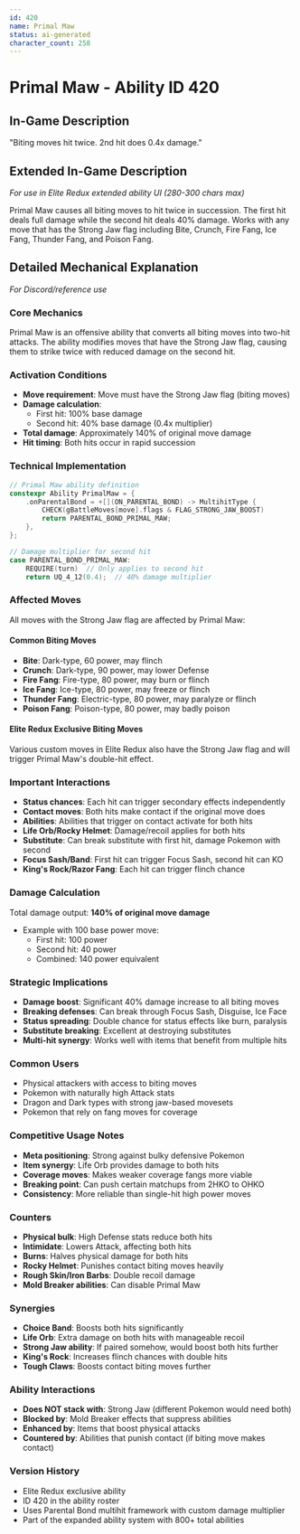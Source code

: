 ```yaml
---
id: 420
name: Primal Maw
status: ai-generated
character_count: 258
---
```


# Primal Maw - Ability ID 420

## In-Game Description
"Biting moves hit twice. 2nd hit does 0.4x damage."

## Extended In-Game Description
*For use in Elite Redux extended ability UI (280-300 chars max)*

Primal Maw causes all biting moves to hit twice in succession. The first hit deals full damage while the second hit deals 40% damage. Works with any move that has the Strong Jaw flag including Bite, Crunch, Fire Fang, Ice Fang, Thunder Fang, and Poison Fang.

## Detailed Mechanical Explanation
*For Discord/reference use*

### Core Mechanics
Primal Maw is an offensive ability that converts all biting moves into two-hit attacks. The ability modifies moves that have the Strong Jaw flag, causing them to strike twice with reduced damage on the second hit.

### Activation Conditions
- **Move requirement**: Move must have the Strong Jaw flag (biting moves)
- **Damage calculation**: 
  - First hit: 100% base damage
  - Second hit: 40% base damage (0.4x multiplier)
- **Total damage**: Approximately 140% of original move damage
- **Hit timing**: Both hits occur in rapid succession

### Technical Implementation
```c
// Primal Maw ability definition
constexpr Ability PrimalMaw = {
    .onParentalBond = +[](ON_PARENTAL_BOND) -> MultihitType {
        CHECK(gBattleMoves[move].flags & FLAG_STRONG_JAW_BOOST)
        return PARENTAL_BOND_PRIMAL_MAW;
    },
};

// Damage multiplier for second hit
case PARENTAL_BOND_PRIMAL_MAW:
    REQUIRE(turn)  // Only applies to second hit
    return UQ_4_12(0.4);  // 40% damage multiplier
```

### Affected Moves
All moves with the Strong Jaw flag are affected by Primal Maw:

#### Common Biting Moves
- **Bite**: Dark-type, 60 power, may flinch
- **Crunch**: Dark-type, 90 power, may lower Defense
- **Fire Fang**: Fire-type, 80 power, may burn or flinch
- **Ice Fang**: Ice-type, 80 power, may freeze or flinch
- **Thunder Fang**: Electric-type, 80 power, may paralyze or flinch
- **Poison Fang**: Poison-type, 80 power, may badly poison

#### Elite Redux Exclusive Biting Moves
Various custom moves in Elite Redux also have the Strong Jaw flag and will trigger Primal Maw's double-hit effect.

### Important Interactions
- **Status chances**: Each hit can trigger secondary effects independently
- **Contact moves**: Both hits make contact if the original move does
- **Abilities**: Abilities that trigger on contact activate for both hits
- **Life Orb/Rocky Helmet**: Damage/recoil applies for both hits
- **Substitute**: Can break substitute with first hit, damage Pokemon with second
- **Focus Sash/Band**: First hit can trigger Focus Sash, second hit can KO
- **King's Rock/Razor Fang**: Each hit can trigger flinch chance

### Damage Calculation
Total damage output: **140% of original move damage**
- Example with 100 base power move:
  - First hit: 100 power
  - Second hit: 40 power
  - Combined: 140 power equivalent

### Strategic Implications
- **Damage boost**: Significant 40% damage increase to all biting moves
- **Breaking defenses**: Can break through Focus Sash, Disguise, Ice Face
- **Status spreading**: Double chance for status effects like burn, paralysis
- **Substitute breaking**: Excellent at destroying substitutes
- **Multi-hit synergy**: Works well with items that benefit from multiple hits

### Common Users
- Physical attackers with access to biting moves
- Pokemon with naturally high Attack stats
- Dragon and Dark types with strong jaw-based movesets
- Pokemon that rely on fang moves for coverage

### Competitive Usage Notes
- **Meta positioning**: Strong against bulky defensive Pokemon
- **Item synergy**: Life Orb provides damage to both hits
- **Coverage moves**: Makes weaker coverage fangs more viable
- **Breaking point**: Can push certain matchups from 2HKO to OHKO
- **Consistency**: More reliable than single-hit high power moves

### Counters
- **Physical bulk**: High Defense stats reduce both hits
- **Intimidate**: Lowers Attack, affecting both hits
- **Burns**: Halves physical damage for both hits
- **Rocky Helmet**: Punishes contact biting moves heavily
- **Rough Skin/Iron Barbs**: Double recoil damage
- **Mold Breaker abilities**: Can disable Primal Maw

### Synergies
- **Choice Band**: Boosts both hits significantly
- **Life Orb**: Extra damage on both hits with manageable recoil
- **Strong Jaw ability**: If paired somehow, would boost both hits further
- **King's Rock**: Increases flinch chances with double hits
- **Tough Claws**: Boosts contact biting moves further

### Ability Interactions
- **Does NOT stack with**: Strong Jaw (different Pokemon would need both)
- **Blocked by**: Mold Breaker effects that suppress abilities
- **Enhanced by**: Items that boost physical attacks
- **Countered by**: Abilities that punish contact (if biting move makes contact)

### Version History
- Elite Redux exclusive ability
- ID 420 in the ability roster
- Uses Parental Bond multihit framework with custom damage multiplier
- Part of the expanded ability system with 800+ total abilities